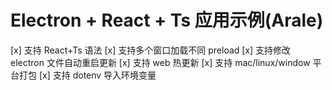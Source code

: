 # Electron + React + Ts 应用示例(Arale)

[x] 支持 React+Ts 语法
[x] 支持多个窗口加载不同 preload
[x] 支持修改 electron 文件自动重启更新
[x] 支持 web 热更新
[x] 支持 mac/linux/window 平台打包
[x] 支持 dotenv 导入环境变量
